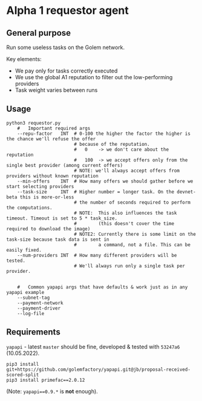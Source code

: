 #   Alpha 1 requestor agent

##  General purpose

Run some useless tasks on the Golem network.

Key elements:

*   We pay only for tasks correctly executed
*   We use the global A1 reputation to filter out the low-performing providers
*   Task weight varies between runs

##  Usage

```
python3 requestor.py 
    #   Important required args
    --repu-factor   INT  # 0-100 the higher the factor the higher is the chance we'll refuse the offer
                         # because of the reputation.
                         #   0    -> we don't care about the reputation
                         #   100  -> we accept offers only from the single best provider (among current offers)
                         # NOTE: we'll always accept offers from providers without known reputation
    --min-offers    INT  # How many offers we should gather before we start selecting providers
    --task-size     INT  # Higher number = longer task. On the devnet-beta this is more-or-less
                         # the number of seconds required to perform the computations.
                         # NOTE:  This also influences the task timeout. Timeout is set to 5 * task_size.
                         #        (this doesn't cover the time required to download the image)
                         # NOTE2: Currently there is some limit on the task-size because task data is sent in
                         #        a command, not a file. This can be easily fixed.
    --num-providers INT  # How many different providers will be tested.
                         # We'll always run only a single task per provider.


    #   Common yapapi args that have defaults & work just as in any yapapi example
    --subnet-tag
    --payment-network
    --payment-driver
    --log-file
```

##  Requirements

`yapapi` - latest `master` should be fine, developed & tested with `53247a6` (10.05.2022).

```
pip3 install git+https://github.com/golemfactory/yapapi.git@jb/proposal-received-scored-split
pip3 install primefac==2.0.12
```

(Note: `yapapi==0.9.*` is **not** enough).



